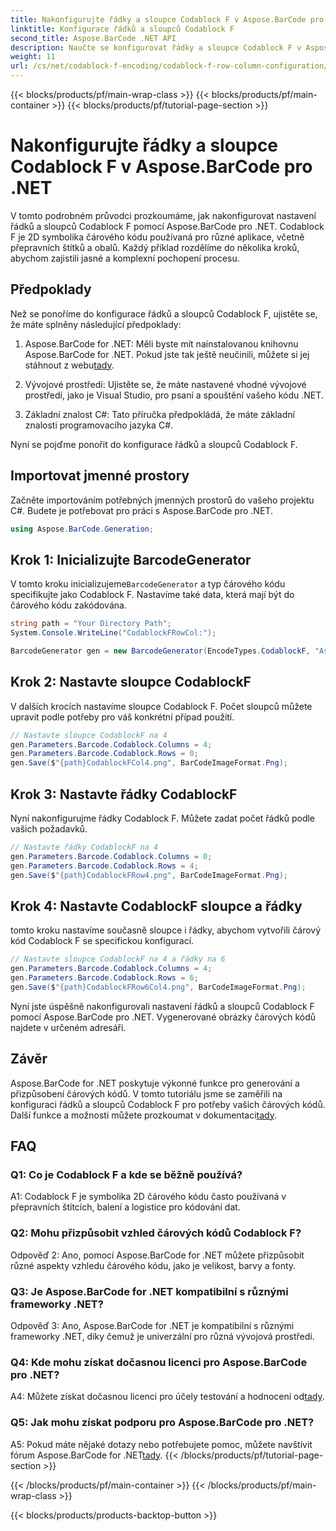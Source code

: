 ```yaml
---
title: Nakonfigurujte řádky a sloupce Codablock F v Aspose.BarCode pro .NET
linktitle: Konfigurace řádků a sloupců Codablock F
second_title: Aspose.BarCode .NET API
description: Naučte se konfigurovat řádky a sloupce Codablock F v Aspose.BarCode pro .NET. Vytvářejte přizpůsobené 2D čárové kódy pro různé aplikace.
weight: 11
url: /cs/net/codablock-f-encoding/codablock-f-row-column-configuration/
---
```


{{< blocks/products/pf/main-wrap-class >}}
{{< blocks/products/pf/main-container >}}
{{< blocks/products/pf/tutorial-page-section >}}

# Nakonfigurujte řádky a sloupce Codablock F v Aspose.BarCode pro .NET

V tomto podrobném průvodci prozkoumáme, jak nakonfigurovat nastavení řádků a sloupců Codablock F pomocí Aspose.BarCode pro .NET. Codablock F je 2D symbolika čárového kódu používaná pro různé aplikace, včetně přepravních štítků a obalů. Každý příklad rozdělíme do několika kroků, abychom zajistili jasné a komplexní pochopení procesu.

## Předpoklady

Než se ponoříme do konfigurace řádků a sloupců Codablock F, ujistěte se, že máte splněny následující předpoklady:

1.  Aspose.BarCode for .NET: Měli byste mít nainstalovanou knihovnu Aspose.BarCode for .NET. Pokud jste tak ještě neučinili, můžete si jej stáhnout z webu[tady](https://releases.aspose.com/barcode/net/).

2. Vývojové prostředí: Ujistěte se, že máte nastavené vhodné vývojové prostředí, jako je Visual Studio, pro psaní a spouštění vašeho kódu .NET.

3. Základní znalost C#: Tato příručka předpokládá, že máte základní znalosti programovacího jazyka C#.

Nyní se pojďme ponořit do konfigurace řádků a sloupců Codablock F.

## Importovat jmenné prostory

Začněte importováním potřebných jmenných prostorů do vašeho projektu C#. Budete je potřebovat pro práci s Aspose.BarCode pro .NET.

```csharp
using Aspose.BarCode.Generation;
```

## Krok 1: Inicializujte BarcodeGenerator

 V tomto kroku inicializujeme`BarcodeGenerator` a typ čárového kódu specifikujte jako Codablock F. Nastavíme také data, která mají být do čárového kódu zakódována.

```csharp
string path = "Your Directory Path";
System.Console.WriteLine("CodablockFRowCol:");

BarcodeGenerator gen = new BarcodeGenerator(EncodeTypes.CodablockF, "Aspose.Barcode");
```

## Krok 2: Nastavte sloupce CodablockF

V dalších krocích nastavíme sloupce Codablock F. Počet sloupců můžete upravit podle potřeby pro váš konkrétní případ použití.

```csharp
// Nastavte sloupce CodablockF na 4
gen.Parameters.Barcode.Codablock.Columns = 4;
gen.Parameters.Barcode.Codablock.Rows = 0;
gen.Save($"{path}CodablockFCol4.png", BarCodeImageFormat.Png);
```

## Krok 3: Nastavte řádky CodablockF

Nyní nakonfigurujme řádky Codablock F. Můžete zadat počet řádků podle vašich požadavků.

```csharp
// Nastavte řádky CodablockF na 4
gen.Parameters.Barcode.Codablock.Columns = 0;
gen.Parameters.Barcode.Codablock.Rows = 4;
gen.Save($"{path}CodablockFRow4.png", BarCodeImageFormat.Png);
```

## Krok 4: Nastavte CodablockF sloupce a řádky

tomto kroku nastavíme současně sloupce i řádky, abychom vytvořili čárový kód Codablock F se specifickou konfigurací.

```csharp
// Nastavte sloupce CodablockF na 4 a řádky na 6
gen.Parameters.Barcode.Codablock.Columns = 4;
gen.Parameters.Barcode.Codablock.Rows = 6;
gen.Save($"{path}CodablockFRow6Col4.png", BarCodeImageFormat.Png);
```

Nyní jste úspěšně nakonfigurovali nastavení řádků a sloupců Codablock F pomocí Aspose.BarCode pro .NET. Vygenerované obrázky čárových kódů najdete v určeném adresáři.

## Závěr

 Aspose.BarCode for .NET poskytuje výkonné funkce pro generování a přizpůsobení čárových kódů. V tomto tutoriálu jsme se zaměřili na konfiguraci řádků a sloupců Codablock F pro potřeby vašich čárových kódů. Další funkce a možnosti můžete prozkoumat v dokumentaci[tady](https://reference.aspose.com/barcode/net/).

## FAQ

### Q1: Co je Codablock F a kde se běžně používá?

A1: Codablock F je symbolika 2D čárového kódu často používaná v přepravních štítcích, balení a logistice pro kódování dat.

### Q2: Mohu přizpůsobit vzhled čárových kódů Codablock F?

Odpověď 2: Ano, pomocí Aspose.BarCode for .NET můžete přizpůsobit různé aspekty vzhledu čárového kódu, jako je velikost, barvy a fonty.

### Q3: Je Aspose.BarCode for .NET kompatibilní s různými frameworky .NET?

Odpověď 3: Ano, Aspose.BarCode for .NET je kompatibilní s různými frameworky .NET, díky čemuž je univerzální pro různá vývojová prostředí.

### Q4: Kde mohu získat dočasnou licenci pro Aspose.BarCode pro .NET?

 A4: Můžete získat dočasnou licenci pro účely testování a hodnocení od[tady](https://purchase.aspose.com/temporary-license/).

### Q5: Jak mohu získat podporu pro Aspose.BarCode pro .NET?

 A5: Pokud máte nějaké dotazy nebo potřebujete pomoc, můžete navštívit fórum Aspose.BarCode for .NET[tady](https://forum.aspose.com/c/barcode/13).
{{< /blocks/products/pf/tutorial-page-section >}}

{{< /blocks/products/pf/main-container >}}
{{< /blocks/products/pf/main-wrap-class >}}

{{< blocks/products/products-backtop-button >}}

